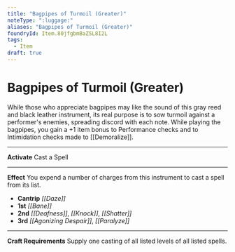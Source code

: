 ```yaml
---
title: "Bagpipes of Turmoil (Greater)"
noteType: ":luggage:"
aliases: "Bagpipes of Turmoil (Greater)"
foundryId: Item.80jfgbmBaZSL8I2L
tags:
  - Item
draft: true
---
```


# Bagpipes of Turmoil (Greater)

While those who appreciate bagpipes may like the sound of this gray reed and black leather instrument, its real purpose is to sow turmoil against a performer's enemies, spreading discord with each note. While playing the bagpipes, you gain a +1 item bonus to Performance checks and to Intimidation checks made to [[Demoralize]].

* * *

**Activate** Cast a Spell

* * *

**Effect** You expend a number of charges from this instrument to cast a spell from its list.

*   **Cantrip** _[[Daze]]_
*   **1st** _[[Bane]]_
*   **2nd** _[[Deafness]]_, _[[Knock]]_, _[[Shatter]]_
*   **3rd** _[[Agonizing Despair]]_, _[[Paralyze]]_

* * *

**Craft Requirements** Supply one casting of all listed levels of all listed spells.
